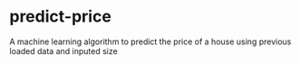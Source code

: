 # predict-price
A machine learning algorithm to predict the price of a house using previous loaded data and inputed size
